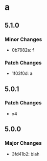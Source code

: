 # a

## 5.1.0

### Minor Changes

- 0b7982a: f

### Patch Changes

- 1f03f0d: a

## 5.0.1

### Patch Changes

- x4

## 5.0.0

### Major Changes

- 3fd41b2: blah
